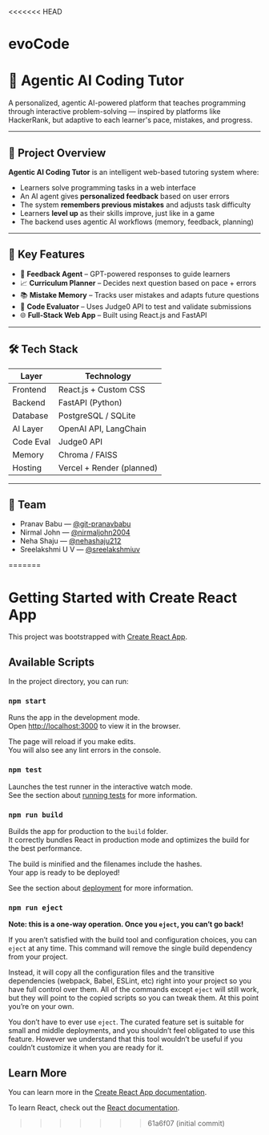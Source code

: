 <<<<<<< HEAD
# evoCode
# 🧠 Agentic AI Coding Tutor

A personalized, agentic AI-powered platform that teaches programming through interactive problem-solving — inspired by platforms like HackerRank, but adaptive to each learner's pace, mistakes, and progress.

---

## 🚀 Project Overview

**Agentic AI Coding Tutor** is an intelligent web-based tutoring system where:

- Learners solve programming tasks in a web interface
- An AI agent gives **personalized feedback** based on user errors
- The system **remembers previous mistakes** and adjusts task difficulty
- Learners **level up** as their skills improve, just like in a game
- The backend uses agentic AI workflows (memory, feedback, planning)

---

## 🧩 Key Features

- 🧠 **Feedback Agent** – GPT-powered responses to guide learners
- 📈 **Curriculum Planner** – Decides next question based on pace + errors
- 📚 **Mistake Memory** – Tracks user mistakes and adapts future questions
- 🧪 **Code Evaluator** – Uses Judge0 API to test and validate submissions
- 🌐 **Full-Stack Web App** – Built using React.js and FastAPI

---

## 🛠️ Tech Stack

| Layer     | Technology     |
|-----------|----------------|
| Frontend  | React.js + Custom CSS |
| Backend   | FastAPI (Python) |
| Database  | PostgreSQL / SQLite |
| AI Layer  | OpenAI API, LangChain |
| Code Eval | Judge0 API |
| Memory    | Chroma / FAISS |
| Hosting   | Vercel + Render (planned) |

---

## 👤 Team

- Pranav Babu — [@git-pranavbabu](https://github.com/git-pranavbabu)
- Nirmal John — [@nirmaljohn2004](https://github.com/nirmaljohn2004)
- Neha Shaju — [@nehashaju212](https://github.com/nehashaju212)
- Sreelakshmi U V — [@sreelakshmiuv](https://github.com/sreelakshmiuv)



=======
# Getting Started with Create React App

This project was bootstrapped with [Create React App](https://github.com/facebook/create-react-app).

## Available Scripts

In the project directory, you can run:

### `npm start`

Runs the app in the development mode.\
Open [http://localhost:3000](http://localhost:3000) to view it in the browser.

The page will reload if you make edits.\
You will also see any lint errors in the console.

### `npm test`

Launches the test runner in the interactive watch mode.\
See the section about [running tests](https://facebook.github.io/create-react-app/docs/running-tests) for more information.

### `npm run build`

Builds the app for production to the `build` folder.\
It correctly bundles React in production mode and optimizes the build for the best performance.

The build is minified and the filenames include the hashes.\
Your app is ready to be deployed!

See the section about [deployment](https://facebook.github.io/create-react-app/docs/deployment) for more information.

### `npm run eject`

**Note: this is a one-way operation. Once you `eject`, you can’t go back!**

If you aren’t satisfied with the build tool and configuration choices, you can `eject` at any time. This command will remove the single build dependency from your project.

Instead, it will copy all the configuration files and the transitive dependencies (webpack, Babel, ESLint, etc) right into your project so you have full control over them. All of the commands except `eject` will still work, but they will point to the copied scripts so you can tweak them. At this point you’re on your own.

You don’t have to ever use `eject`. The curated feature set is suitable for small and middle deployments, and you shouldn’t feel obligated to use this feature. However we understand that this tool wouldn’t be useful if you couldn’t customize it when you are ready for it.

## Learn More

You can learn more in the [Create React App documentation](https://facebook.github.io/create-react-app/docs/getting-started).

To learn React, check out the [React documentation](https://reactjs.org/).
>>>>>>> 61a6f07 (initial commit)
